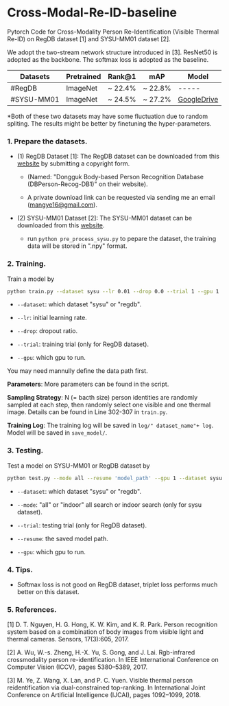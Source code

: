 # Cross-Modal-Re-ID-baseline
Pytorch Code for Cross-Modality Person Re-Identification (Visible Thermal Re-ID) on RegDB dataset [1] and SYSU-MM01 dataset [2]. 

We adopt the two-stream network structure introduced in [3]. ResNet50 is adopted as the backbone. The softmax loss is adopted as the baseline. 

|Datasets    | Pretrained| Rank@1  | mAP | Model|
| --------   | -----    | -----  |  -----  | ----- |
|#RegDB      | ImageNet | ~ 22.4% | ~ 22.8% | ----- |
|#SYSU-MM01  | ImageNet | ~ 24.5%  | ~ 27.2% | [GoogleDrive](https://drive.google.com/open?id=1eLGMK3Hg413iW3IBKrB43kMWLvikbZGH)|

*Both of these two datasets may have some fluctuation due to random spliting. The results might be better by finetuning the hyper-parameters. 

### 1. Prepare the datasets.

- (1) RegDB Dataset [1]: The RegDB dataset can be downloaded from this [website](http://dm.dongguk.edu/link.html) by submitting a copyright form.

    - (Named: "Dongguk Body-based Person Recognition Database (DBPerson-Recog-DB1)" on their website). 

    - A private download link can be requested via sending me an email (mangye16@gmail.com). 
  
- (2) SYSU-MM01 Dataset [2]: The SYSU-MM01 dataset can be downloaded from this [website](http://isee.sysu.edu.cn/project/RGBIRReID.htm).

   - run `python pre_process_sysu.py` to pepare the dataset, the training data will be stored in ".npy" format.

### 2. Training.
  Train a model by
  ```bash
python train.py --dataset sysu --lr 0.01 --drop 0.0 --trial 1 --gpu 1
```

  - `--dataset`: which dataset "sysu" or "regdb".

  - `--lr`: initial learning rate.
  
  -  `--drop`: dropout ratio.
  
  -  `--trial`: training trial (only for RegDB dataset).

  -  `--gpu`: which gpu to run.

You may need mannully define the data path first.

**Parameters**: More parameters can be found in the script.

**Sampling Strategy**: N (= bacth size) person identities are randomly sampled at each step, then randomly select one visible and one thermal image. Details can be found in Line 302-307 in `train.py`.

**Training Log**: The training log will be saved in `log/" dataset_name"+ log`. Model will be saved in `save_model/`.

### 3. Testing.

Test a model on SYSU-MM01 or RegDB dataset by 
  ```bash
python test.py --mode all --resume 'model_path' --gpu 1 --dataset sysu
```
  - `--dataset`: which dataset "sysu" or "regdb".
  
  - `--mode`: "all" or "indoor" all search or indoor search (only for sysu dataset).
  
  - `--trial`: testing trial (only for RegDB dataset).
  
  - `--resume`: the saved model path.
  
  - `--gpu`:  which gpu to run.

###  4. Tips.
 
 - Softmax loss is not good on RegDB dataset, triplet loss performs much better on this dataset.
 
###  5. References.
[1] D. T. Nguyen, H. G. Hong, K. W. Kim, and K. R. Park. Person recognition system based on a combination of body images from visible
light and thermal cameras. Sensors, 17(3):605, 2017.

[2] A. Wu, W.-s. Zheng, H.-X. Yu, S. Gong, and J. Lai. Rgb-infrared crossmodality person re-identification. In IEEE International Conference on Computer Vision (ICCV), pages 5380–5389, 2017.

[3]  M. Ye, Z. Wang, X. Lan, and P. C. Yuen. Visible thermal person reidentification via dual-constrained top-ranking. In International Joint Conference on Artificial Intelligence (IJCAI), pages 1092–1099, 2018.


